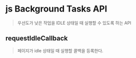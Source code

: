 # js Background Tasks API

> 우선도가 낮은 작업을 IDLE 상태일 때 실행할 수 있도록 하는 API

## requestIdleCallback

> 페이지가 idle 상태일 때 실행할 콜백을 등록한다.

